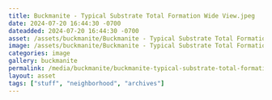 ```yaml
---
title: Buckmanite - Typical Substrate Total Formation Wide View.jpeg
date: 2024-07-20 16:44:30 -0700
dateadded: 2024-07-20 16:44:30 -0700
asset: /assets/buckmanite/Buckmanite - Typical Substrate Total Formation Wide View.jpeg
image: /assets/buckmanite/Buckmanite - Typical Substrate Total Formation Wide View.jpeg
categories: image
gallery: buckmanite
permalink: /media/buckmanite/buckmanite-typical-substrate-total-formation-wide-view-jpeg
layout: asset
tags: ["stuff", "neighborhood", "archives"]
--- 
```

